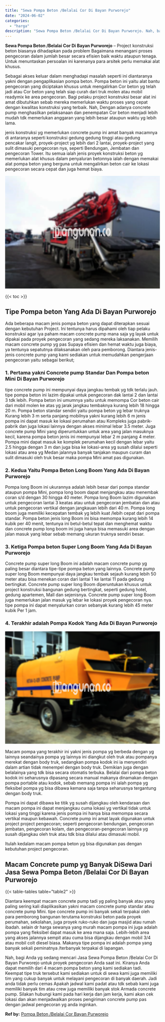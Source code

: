 ```yaml
---
title: "Sewa Pompa Beton /Belalai Cor Di Bayan Purworejo"
date: "2024-06-02"
categories: 
  - "harga"
description: "Sewa Pompa Beton /Belalai Cor Di Bayan Purworejo. Nah, bagi Anda yg sedang mencari Jasa Sewa Pompa Beton /Belalai Cor Di Bayan Purworejo untuk proyek pengeco..."
---
```


**Sewa Pompa Beton /Belalai Cor Di Bayan Purworejo** – Project konstruksi beton biasanya dihadapkan pada problem Bagaimana menangani proses pengecoran dalam jumlah besar secara efisien baik waktu ataupun tenaga. Untuk menuntaskan persoalan ini karenanya para arsitek perlu memakai alat khusus.

Sebagai akses keluar dalam menghadapi masalah seperti ini diantaranya yakni dengan pengaplikasian pompa beton. Pompa beton ini yaitu alat bantu pengecoran yang diciptakan khusus untuk mengalirkan Cor beton yg telah jadi atau Cor beton yang telah siap curah dari truk molen atau mobil readymix ke area pengecoran. Bagi pelaku project konstruksi besar alat ini amat dibutuhkan sebab mereka memerlukan waktu proses yang cepat dengan kwalitas konstruksi yang terbaik. Nah, Dengan adanya concrete pump menghasilkan pelaksanaan dan penempatan Cor beton menjadi lebih mudah tdk memerlukan anggaran yang lebih besar ataupun waktu yg lebih lama.

jenis konstruksi yg memerlukan concrete pump ini amat banyak macamnya di antaranya seperti konstruksi gedung gedung tinggi atau gedung pencakar langit, proyek-project yg lebih dari 2 lantai, proyek-project yang sulit dimasuki pengecoran nya, seperti Bendungan, Jembatan dan pengecoran Tower. Itu semua ialah jenis proyek konstruksi beton yg memerlukan alat khusus dalam penyaluran betonnya ialah dengan memakai alat pompa beton yang berguna untuk mengalirkan beton cair ke lokasi pengecoran secara cepat dan juga hemat biaya.

![Sewa Pompa Beton /Belalai Cor Di Bayan Purworejo](/images/sewa-concrete-pump-34.png)

{{< toc >}}

## Tipe Pompa beton Yang Ada Di Bayan Purworejo

Ada beberapa macam jenis pompa beton yang dapat diterapkan sesuai dengan kebutuhan Project. Ini tentunya harus dipahami oleh tiap pelaku konstruksi agar iya paham macam concrete pump mana saja yg layak untuk dipakai pada proyek pengecoran yang sedang mereka laksanakan. Memilih macam concrete pump yg pas Supaya efisien dan hemat waktu juga biaya, ya tentunya sepatutnya dilaksanakan oleh para pemborong. Diantara jenis-jenis concrete pump yang kami sediakan untuk memudahkan pengerjaan pengecoran yaitu sebagai berikut;

### 1\. Pertama yakni Concrete pump Standar Dan Pompa beton Mini Di Bayan Purworejo

tipe concrete pump ini mempunyai daya jangkau tembak yg tdk terlalu jauh. tipe pompa beton ini lazim dipakai untuk pengecoran dak lantai 2 dan lantai 3 tdk lebih. Pompa beton ini umumnya yaitu untuk memompa Cor beton cair dari mobil molen ke atas yg jarak jangkau tembaknya kurang lebih 18 hingga 20 m. Pompa beton standar sendiri yaitu pompa beton yg lebar truknya Kurang lebih 3 m serta panjang mobilnya yakni kurang lebih 6 m jenis pompa ini dapat masuk ke lokasi perumahan atau Kompleks juga pabrik-pabrik dan juga lokasi lainnya dengan akses minimal lebar 3.5 meter. Juga concrete pump Mini yang diperuntukkan untuk area yang jalan masuknya kecil, karena pompa beton jenis ini mempunyai lebar 2 m panjang 4 meter. Pompa mini dapat masuk ke komplek perumahan kecil dengan lebar yaitu 2.5 hingga dengan 3 m dan juga bisa ke lokasi-area yg susah dilalui seperti lokasi atau area yg Medan jalannya banyak tanjakan maupun curam dan sulit dimasuki oleh truk besar maka pompa Mini amat pas digunakan.

### 2\. Kedua Yaitu Pompa Beton Long Boom Yang Ada Di Bayan Purworejo

Pompa long Boom ini ukurannya adalah lebih besar dari pompa standar ataupun pompa Mini, pompa long boom dapat menjangkau atau menembak coran s/d dengan 30 hingga 40 meter. Pompa long Boom lazim digunakan untuk pengecoran lantai 3 keatas atau untuk pengecoran jembatan dan atau untuk pengecoran vertikal dengan jangkauan lebih dari 40 m. Pompa long boom juga memiliki kecepatan tembak yg lebih kuat /lebih cepat dari pompa standar. Pompa beton jenis long Boom ini bisa memompa kurang lebih 14 kubik per 40 menit, tentunya ini betul-betul tepat dan menghemat waktu dan concrete pump long boom ini juga hanya bisa memasuki area dengan jalan masuk yang lebar sebab memang ukuran truknya sendiri besar.

### 3\. Ketiga Pompa beton Super Long Boom Yang Ada Di Bayan Purworejo

Concrete pump super long Boom ini adalah macam concrete pump yg paling besar diantara tipe-tipe pompa beton yang lainnya. Concrete pump super long Boom mempunyai daya jangkau tembak sejauh kurang lebih 50 meter atau bisa menekan coran dari lantai 1 ke lantai 11 pada gedung bertingkat. Concrete pump super long Boom diperuntukan khusus untuk project konstruksi bangunan gedung bertingkat, seperti gedung hotel, gedung apartemen, Mall dan sejenisnya. Concrete pump super long Boom juga memerlukan jalan masuk yg lebar ke lokasi proyek pengecoran nya. tipe pompa ini dapat menyalurkan coran sebanyak kurang lebih 45 meter kubik Per 1 jam.

### 4\. Terakhir adalah Pompa Kodok Yang Ada Di Bayan Purworejo

![Sewa Pompa Beton /Belalai Cor Di Bayan Purworejo](/images/sewa-concrete-pump-08.png)

Macam pompa yang terakhir ini yakni jenis pompa yg berbeda dengan yg lainnya seandainya pompa yg lainnya ini diangkut oleh truk atau pompanya merekat dengan body truk, sedangkan pompa kodok ini ia menyendiri dalam artian tidak menempel dengan body truk. Demikian juga dengan belalainya yang tdk bisa secara otomatis terbuka. Belalai dari pompa beton kodok ini seharusnya dipasang secara manual makanya dinamakan dengan pompa portable atau kodok, sebab memang pompa ini ialah pompa yg fleksibel pompa yg bisa dibawa kemana saja tanpa seharusnya tergantung dengan body truk.

Pompa ini dapat dibawa ke titik yg susah dijangkau oleh kendaraan dan macam pompa ini dapat menjangkau cuma lokasi yg vertikal tidak untuk lokasi yang tinggi karena jenis pompa ini hanya bisa memompa secara vertikal maupun kebawah. Concrete pump ini amat layak digunakan untuk project project pengecoran; seperti pengecoran bendungan, pengecoran jembatan, pengecoran kolam, dan pengecoran-pengecoran lainnya yg susah dijangkau oleh truk atau tdk bisa dilalui atau dimasuki mobil.

Itulah kedalam macam pompa beton yg bisa digunakan pas dengan kebutuhan project pengecoran.

## Macam Concrete pump yg Banyak DiSewa Dari Jasa Sewa Pompa Beton /Belalai Cor Di Bayan Purworejo

{{< table-tables table="table2" >}}

Diantara keempat macam concrete pump tadi yg paling banyak atau yang paling sering kali diaplikasikan yakni macam concrete pump standar atau concrete pump Mini. tipe concrete pump ini banyak sekali terpakai oleh para pemborong bangunan terutama konstruksi beton pada proyek perumahan, sekolahan, juga proyek ruko-ruko dan juga masjid atau rumah ibadah. selain dr harga sewanya yang murah macam pompa ini juga adalah pompa yang fleksibel dapat masuk ke area mana saja. Lebih-lebih area yang akses jalannya sempit atau cuma bisa dijangkau dengan mobil 3/4 atau mobil colt diesel biasa. Makanya tipe pompa ini adalah pompa yang banyak sekali peminatnya /terbanyak terpakai di lapangan.

Nah, bagi Anda yg sedang mencari Jasa Sewa Pompa Beton /Belalai Cor Di Bayan Purworejo untuk proyek pengecoran Anda saat ini. Kiranya Anda dapat memilih dari 4 macam pompa beton yang kami sediakan tadi. Keempat tipe truk tersebut kami sediakan untuk di sewa kami juga memiliki tim yang cukup banyak untuk melayani pengecoran di banyak daerah. Jadi anda tidak perlu cemas Apakah jadwal kami padat atau tdk sebab kami juga memiliki banyak tim atau crew juga memiliki banyak stok Armada concrete pump. Silakan hubungi kami pada hari kerja dan jam kerja, kami akan cek lokasi dan akan menjadwalkan proses pengiriman concrete pump pas dengan jadwal pengecoran yg anda inginkan.

**Ref by:** [Pompa Beton /Belalai Cor Bayan Purworejo](https://id.wikipedia.org/wiki/Pompa)
